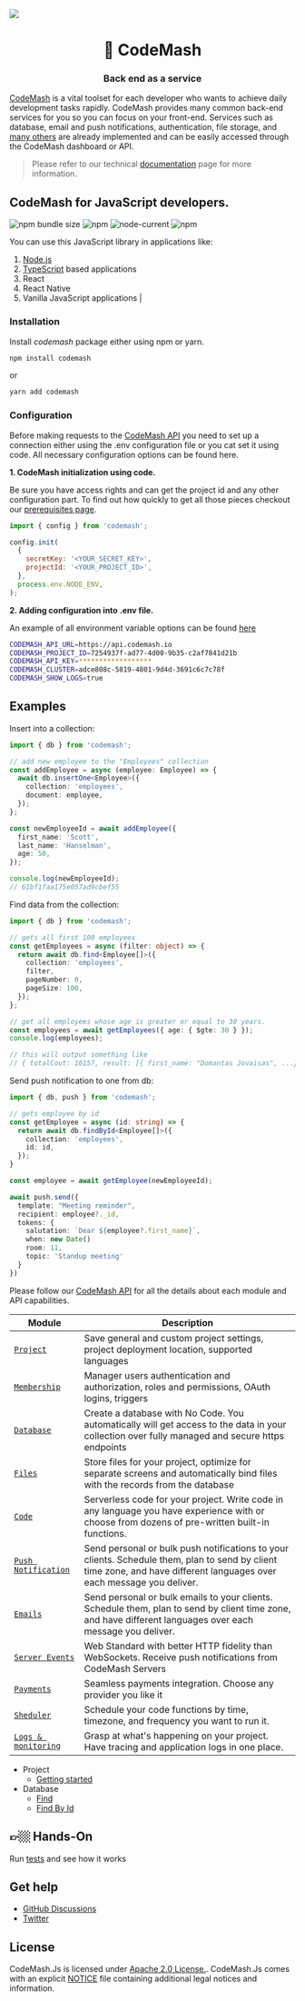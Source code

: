 ![](https://github.com/codemash-io/CodeMash.Js/workflows/CI/badge.svg?branch=master&event=push)

<h1 align="center" style="border-bottom: none;">🚀 CodeMash</h1>
<h3 align="center">Back end as a service</h3>

[CodeMash](https://codemash.io) is a vital toolset for each developer who wants to achieve daily development tasks rapidly. CodeMash provides many common back-end services for you so you can focus on your front-end. Services such as database, email and push notifications, authentication, file storage, and [many others](https://docs.codemash.io/dashboard/register-at-codemash) are already implemented and can be easily accessed through the CodeMash dashboard or API.

> Please refer to our technical [documentation](https://docs.codemash.io) page for more information.

## CodeMash for JavaScript developers.

![npm bundle size](https://img.shields.io/bundlephobia/minzip/codemash?logo=files&style=for-the-badge)
![npm](https://img.shields.io/npm/v/codemash?logo=npm&style=for-the-badge)
![node-current](https://img.shields.io/badge/Node-%3E=14-success?style=for-the-badge&logo=node)
![npm](https://img.shields.io/npm/dw/codemash?style=for-the-badge)

You can use this JavaScript library in applications like:

1. [Node.js](https://docs.codemash.io/sdk/node.js)
2. [TypeScript](https://docs.codemash.io/sdk/typescript) based applications
3. React
4. React Native
5. Vanilla JavaScript applications
   |

### Installation

Install _codemash_ package either using npm or yarn.

```bash
npm install codemash
```

or

```bash
yarn add codemash
```

### Configuration

Before making requests to the [CodeMash API](https://docs.codemash.io/api/get-started) you need to set up a connection either using the .env configuration file or you cat set it using code.
All necessary configuration options can be found here.

**1. CodeMash initialization using code.**

Be sure you have access rights and can get the project id and any other configuration part. To find out how quickly to get all those pieces checkout our [prerequisites page](https://docs.codemash.io/api/prerequisites).

```js
import { config } from 'codemash';

config.init(
  {
    secretKey: '<YOUR_SECRET_KEY>',
    projectId: '<YOUR_PROJECT_ID>',
  },
  process.env.NODE_ENV,
);
```

**2. Adding configuration into .env file.**

An example of all environment variable options can be found [here](./tests/data/config/.env.template)

```bash
CODEMASH_API_URL=https://api.codemash.io
CODEMASH_PROJECT_ID=7254937f-ad77-4d00-9b35-c2af7841d21b
CODEMASH_API_KEY=******************
CODEMASH_CLUSTER=adce808c-5819-4801-9d4d-3691c6c7c78f
CODEMASH_SHOW_LOGS=true
```

## Examples

Insert into a collection:

```ts
import { db } from 'codemash';

// add new employee to the "Employees" collection
const addEmployee = async (employee: Employee) => {
  await db.insertOne<Employee>({
    collection: 'employees',
    document: employee,
  });
};

const newEmployeeId = await addEmployee({
  first_name: 'Scott',
  last_name: 'Hanselman',
  age: 50,
});

console.log(newEmployeeId);
// 61bf1faa175e057ad9cbef55
```

Find data from the collection:

```ts
import { db } from 'codemash';

// gets all first 100 employees
const getEmployees = async (filter: object) => {
  return await db.find<Employee[]>({
    collection: 'employees',
    filter,
    pageNumber: 0,
    pageSize: 100,
  });
};

// get all employees whose age is greater or equal to 30 years.
const employees = await getEmployees({ age: { $gte: 30 } });
console.log(employees);

// this will output something like
// { totalCout: 16157, result: [{ first_name: "Domantas Jovaisas", ...}, {}, {}] }
```

Send push notification to one from db:

```ts
import { db, push } from 'codemash';

// gets employee by id
const getEmployee = async (id: string) => {
  return await db.findById<Employee[]>({
    collection: 'employees',
    id: id,
  });
}

const employee = await getEmployee(newEmployeeId);

await push.send({
  template: "Meeting reminder",
  recipient: employee?._id,
  tokens: {
    salutation: `Dear ${employee?.first_name}`,
    when: new Date()
    room: 11,
    topic: 'Standup meeting'
  }
})
```

Please follow our [CodeMash API](https://docs.codemash.io/api/get-started) for all the details about each module and API capabilities.

| Module                                                                      | Description                                                                                                                                                            |
| --------------------------------------------------------------------------- | ---------------------------------------------------------------------------------------------------------------------------------------------------------------------- |
| [`Project`](https://docs.codemash.io/api/project)                           | Save general and custom project settings, project deployment location, supported languages                                                                             |
| [`Membership`](https://docs.codemash.io/api/membership)                     | Manager users authentication and authorization, roles and permissions, OAuth logins, triggers                                                                          |
| [`Database`](https://docs.codemash.io/api/database)                         | Create a database with No Code. You automatically will get access to the data in your collection over fully managed and secure https endpoints                         |
| [`Files`](https://docs.codemash.io/api/files)                               | Store files for your project, optimize for separate screens and automatically bind files with the records from the database                                            |
| [`Code`](https://docs.codemash.io/api/code)                                 | Serverless code for your project. Write code in any language you have experience with or choose from dozens of pre-written built-in functions.                         |
| [`Push Notification`](https://docs.codemash.io/api/notifications/push)      | Send personal or bulk push notifications to your clients. Schedule them, plan to send by client time zone, and have different languages over each message you deliver. |
| [`Emails`](https://docs.codemash.io/api/notifications/emails)               | Send personal or bulk emails to your clients. Schedule them, plan to send by client time zone, and have different languages over each message you deliver.             |
| [`Server Events`](https://docs.codemash.io/api/notifications/server-events) | Web Standard with better HTTP fidelity than WebSockets. Receive push notifications from CodeMash Servers                                                               |
| [`Payments`](https://docs.codemash.io/api/payments)                         | Seamless payments integration. Choose any provider you like it                                                                                                         |
| [`Sheduler`](https://docs.codemash.io/api/scheduler)                        | Schedule your code functions by time, timezone, and frequency you want to run it.                                                                                      |
| [`Logs & monitoring`](https://docs.codemash.io/api/logs)                    | Grasp at what's happening on your project. Have tracing and application logs in one place.                                                                             |

- Project
  - [Getting started](https://docs.codemash.io/api/project)
- Database
  - [Find](https://docs.codemash.io/api/database/collections/find)
  - [Find By Id](https://docs.codemash.io/api/database/collections/find-one)

## 👉🏼 Hands-On

Run [tests](./CONTRIBUTING.md#tests) and see how it works

## Get help

- [GitHub Discussions](https://github.com/codemash-io/CodeMash.Js/discussions)
- [Twitter](https://twitter.com/codemash_io)

## License

CodeMash.Js is licensed under [Apache 2.0 License.](LICENSE). CodeMash.Js comes with an explicit [NOTICE](notice) file containing additional legal notices and information.
